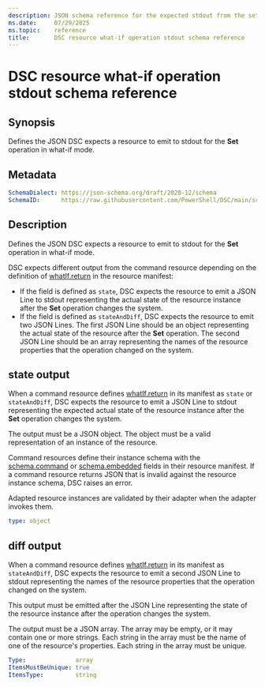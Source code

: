 ```yaml
---
description: JSON schema reference for the expected stdout from the set resource operation in what-if mode
ms.date:     07/29/2025
ms.topic:    reference
title:       DSC resource what-if operation stdout schema reference
---
```


# DSC resource what-if operation stdout schema reference

## Synopsis

Defines the JSON DSC expects a resource to emit to stdout for the **Set** operation in what-if
mode.

## Metadata

```yaml
SchemaDialect: https://json-schema.org/draft/2020-12/schema
SchemaID:      https://raw.githubusercontent.com/PowerShell/DSC/main/schemas/v3.1.0/resource/stdout/whatIf.json
```

## Description

Defines the JSON DSC expects a resource to emit to stdout for the **Set** operation in what-if
mode.

DSC expects different output from the command resource depending on the definition of
[whatIf.return][01] in the resource manifest:
  
- If the field is defined as `state`, DSC expects the resource to emit a JSON Line to stdout
  representing the actual state of the resource instance after the **Set** operation changes the
  system.
- If the field is defined as `stateAndDiff`, DSC expects the resource to emit two JSON Lines. The
  first JSON Line should be an object representing the actual state of the resource after the
  **Set** operation. The second JSON Line should be an array representing the names of the resource
  properties that the operation changed on the system.

## state output

When a command resource defines [whatIf.return][01] in its manifest as `state` or `stateAndDiff`,
DSC expects the resource to emit a JSON Line to stdout representing the expected actual state of
the resource instance after the **Set** operation changes the system.

The output must be a JSON object. The object must be a valid representation of an instance of the
resource.

Command resources define their instance schema with the [schema.command][02] or
[schema.embedded][03] fields in their resource manifest. If a command resource returns JSON that is
invalid against the resource instance schema, DSC raises an error.

Adapted resource instances are validated by their adapter when the adapter invokes them.

```yaml
type: object
```

## diff output

When a command resource defines [whatIf.return][01] in its manifest as `stateAndDiff`, DSC expects
the resource to emit a second JSON Line to stdout representing the names of the resource properties
that the operation changed on the system.

This output must be emitted after the JSON Line representing the state of the resource instance
after the operation changes the system.

The output must be a JSON array. The array may be empty, or it may contain one or more strings.
Each string in the array must be the name of one of the resource's properties. Each string in the
array must be unique.

```yaml
Type:              array
ItemsMustBeUnique: true
ItemsType:         string
```

<!-- Reference link definitions -->
[01]: ../manifest/whatif.md#return
[02]: ../manifest/schema/property.md
[03]: ../manifest/schema/embedded.md
